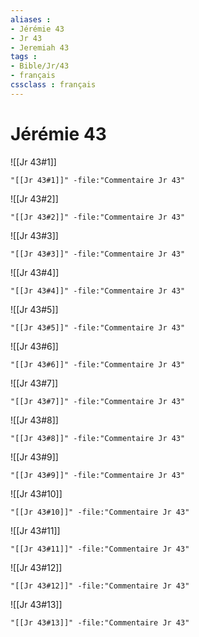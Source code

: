 ```yaml
---
aliases : 
- Jérémie 43
- Jr 43
- Jeremiah 43
tags : 
- Bible/Jr/43
- français
cssclass : français
---
```


# Jérémie 43

![[Jr 43#1]]

```query
"[[Jr 43#1]]" -file:"Commentaire Jr 43"
```

![[Jr 43#2]]

```query
"[[Jr 43#2]]" -file:"Commentaire Jr 43"
```

![[Jr 43#3]]

```query
"[[Jr 43#3]]" -file:"Commentaire Jr 43"
```

![[Jr 43#4]]

```query
"[[Jr 43#4]]" -file:"Commentaire Jr 43"
```

![[Jr 43#5]]

```query
"[[Jr 43#5]]" -file:"Commentaire Jr 43"
```

![[Jr 43#6]]

```query
"[[Jr 43#6]]" -file:"Commentaire Jr 43"
```

![[Jr 43#7]]

```query
"[[Jr 43#7]]" -file:"Commentaire Jr 43"
```

![[Jr 43#8]]

```query
"[[Jr 43#8]]" -file:"Commentaire Jr 43"
```

![[Jr 43#9]]

```query
"[[Jr 43#9]]" -file:"Commentaire Jr 43"
```

![[Jr 43#10]]

```query
"[[Jr 43#10]]" -file:"Commentaire Jr 43"
```

![[Jr 43#11]]

```query
"[[Jr 43#11]]" -file:"Commentaire Jr 43"
```

![[Jr 43#12]]

```query
"[[Jr 43#12]]" -file:"Commentaire Jr 43"
```

![[Jr 43#13]]

```query
"[[Jr 43#13]]" -file:"Commentaire Jr 43"
```


